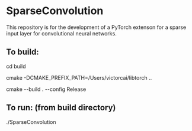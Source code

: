 # SparseConvolution
This repository is for the development of a PyTorch extenson for a sparse input layer for convolutional neural networks.

## To build:
cd build

cmake -DCMAKE_PREFIX_PATH=/Users/victorcai/libtorch ..

cmake --build . --config Release

## To run: (from build directory)

./SparseConvolution
